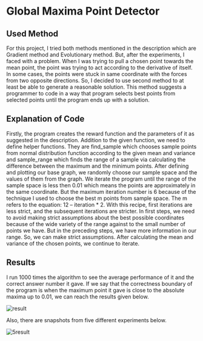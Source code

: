 # Global Maxima Point Detector

## Used Method

For this project, I tried both methods mentioned in the description which are Gradient method and Evolutionary method. But, after the experiments, I faced with a problem. When I was trying to pull a chosen point towards the mean point, the point was trying to act according to the derivative of itself. In some cases, the points were stuck in same coordinate with the forces from two opposite directions. So, I decided to use second method to at least be able to generate a reasonable solution. This method suggests a programmer to code in a way that program selects best points from selected points until the program ends up with a solution. 

## Explanation of Code

Firstly, the program creates the reward function and the parameters of it as suggested in the description. Addition to the given function, we need to define helper functions. They are find_sample which chooses sample points from normal distribution function according to the given mean and variance and sample_range which finds the range of a sample via calculating the difference between the maximum and the minimum points. After defining and plotting our base graph, we randomly choose our sample space and the values of them from the graph. We iterate the program until the range of the sample space is less then 0.01 which means the points are approximately in the same coordinate. But the maximum iteration number is 6 because of the technique I used to choose the best m points from sample space. The m refers to the equation:  12 – iteration * 2. With this recipe, first iterations are less strict, and the subsequent iterations are stricter. In first steps, we need to avoid making strict assumptions about the best possible coordinates because of the wide variety of the range against to the small number of points we have. But in the preceding steps, we have more information in our range. So, we can make strict assumptions. After calculating the mean and variance of the chosen points, we continue to iterate.

## Results

I run 1000 times the algorithm to see the average performance of it and the correct answer number it gave. If we say that the correctness boundary of the program is when the maximum point it gave is close to the absolute maxima up to 0.01, we can reach the results given below.

![result](https://user-images.githubusercontent.com/12373950/125694109-bffae887-09f8-46fa-b87a-0024026a212c.PNG)

Also, there are snapshots from five different experiments below. 

![5result](https://user-images.githubusercontent.com/12373950/125694259-600c26ae-d43e-4049-8b62-ad652505f4d4.PNG)